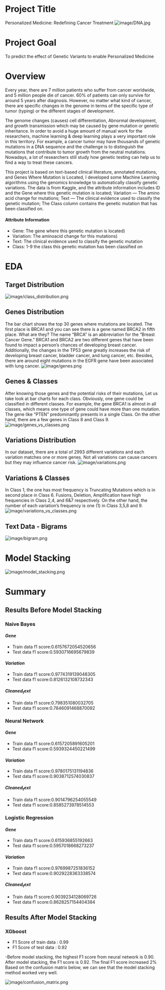 # Project Title
Personalized Medicine: Redefining Cancer Treatment
![image/DNA.jpg](image/DNA.jpg)
# Project Goal 
To predict the effect of Genetic Variants to enable Personalized Medicine
# Overview
Every year, there are 7 million patients who suffer from cancer worldwide, and 5 million people die of cancer. 60% of patients can only survive for around 5 years after diagnosis. However, no matter what kind of cancer, there are specific changes in the genome in terms of the specific type of tumor (typing) or the different stages of development.

 The genome changes (causes) cell differentiation, Abnormal development, and growth transmission which may be caused by gene mutation or genetic inheritance. In order to avoid a huge amount of manual work for the researchers, machine learning & deep learning plays a very important role in this territory. For example, a cancer tumor may have thousands of genetic mutations in a DNA sequence and the challenge is to distinguish the mutations that contribute to tumor growth from the neutral mutations. Nowadays, a lot of researchers still study how genetic testing can help us to find a way to treat these cancers.

This project is based on text-based clinical literature, annotated mutations, and Genes Where Mutation is Located, I developed some Machine Learning algorithms using the genomics knowledge to automatically classify genetic variations. The data is from Kaggle, and the attribute information includes ID and the Gene where this genetic mutation is located; Variation — The amino acid change for mutations; Text — The clinical evidence used to classify the genetic mutation; The Class column contains the genetic mutation that has been classified on. 
#### Attribute Information
- Gene: The gene where this genetic mutation is located)
- Variation: The aminoacid change for this mutations)
- Text: The clinical evidence used to classify the genetic mutation
- Class: 1-9 the class this genetic mutation has been classified on

# EDA
## Target Distribution
![image/class_distribution.png](image/class_distribution.png)
## Genes Distribution
The bar chart shows the top 30 genes where mutations are located. The first place is BRCA1 and you can see there is a gene named BRCA2 in fifth place. What are they? The name “BRCA” is an abbreviation for the “Breast Cancer Gene.” BRCA1 and BRCA2 are two different genes that have been found to impact a person’s chances of developing breast cancer. Additionally, the changes in the TP53 gene greatly increases the risk of developing breast cancer, bladder cancer, and lung cancer, etc. Besides, there are around eight mutations in the EGFR gene have been associated with lung cancer.
![image/genes.png](image/genes.png)
## Genes & Classes
After knowing those genes and the potential risks of their mutations, Let us take look at bar charts for each class. Obviously, one gene could be classified in different classes. For example, the gene BRCA1 is almost in all classes, which means one type of gene could have more than one mutation. The gene like “PTEN” predominantly presents in a single Class. On the other hand, there are a few genes in Class 8 and Class 9.
![image/genes_vs_classes.png](image/genes_vs_classes.png)
## Variations Distribution
In our dataset, there are a total of 2993 different variations and each variation matches one or more genes. Not all variations can cause cancers but they may influence cancer risk.
![image/variations.png](image/variations.png)
## Variations & Classes
In Class 1, the one has most frequency is Truncating Mutations which is in second place in Class 6. Fusions, Deletion, Amplification have high frequencies in Class 2,4, and 6&7 respectively. On the other hand, the number of each variation’s frequency is one (1) in Class 3,5,8 and 9.
![image/variations_vs_classes.png](image/variations_vs_classes.png)

## Text Data - Bigrams 
![image/bigram.png](image/bigram.png)

# Model Stacking
![image/model_stacking.png](image/model_stacking.png)

# Summary

## Results Before Model Stacking

### Naive Bayes

#### $Gene$
 - Train data f1 score:0.6157672054520656
 - Test data f1 score:0.5930716695679839
 
#### $Variation$
 - Train data f1 score:0.9774319139048305
 - Test data f1 score:0.8126132108732343
 
#### $Cleaned_text$
 - Train data f1 score:0.798351080032705
 - Test data f1 score:0.7846091468870092
 
### Neural Network

#### $Gene$
 - Train data f1 score:0.6157205891605201
 - Test data f1 score:0.5939324450221499
 
#### $Variation$
 - Train data f1 score:0.9780175131194836
 - Test data f1 score:0.9038712574030837
 
#### $Cleaned_text$
 - Train data f1 score:0.9014796254055549
 - Test data f1 score:0.8585273978514553


### Logistic Regression

#### $Gene$
 - Train data f1 score:0.615936855192663
 - Test data f1 score:0.5957018668273237
 
#### $Variation$
 - Train data f1 score:0.9769987251836152
 - Test data f1 score:0.9029228363338574
 
#### $Cleaned_text$
 - Train data f1 score:0.9039234128069726
 - Test data f1 score:0.8628257154404384
 
## Results After Model Stacking

### XGboost
- F1 Score of train data : 0.99
- F1 Score of test data : 0.92

-Before model stacking, the highest F1 score from neural network is 0.90.
After model stacking, the F1 score is 0.92. 
The final F1 score increased 2% Based on the confusion matrix below, we can see that the model stacking method worked very well.

![image/confusion_matrix.png](image/confusion_matrix.png)

